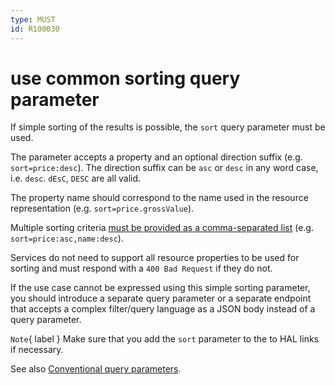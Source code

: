 ```yaml
---
type: MUST
id: R100030
---
```


# use common sorting query parameter

If simple sorting of the results is possible, the `sort` query parameter must be used.

The parameter accepts a property and an optional direction suffix (e.g. `sort=price:desc`).
The direction suffix can be `asc` or `desc` in any word case, i.e. `desc`. `dEsC`, `DESC` are all valid.

The property name should correspond to the name used in the resource representation (e.g. `sort=price.grossValue`).

Multiple sorting criteria [must be provided as a comma-separated list](./1085_must-not-use-the-same-query-parameter-multiple-times.md) (e.g. `sort=price:asc,name:desc`).

Services do not need to support all resource properties to be used for sorting and must respond with a `400 Bad Request` if they do not.

If the use case cannot be expressed using this simple sorting parameter, you should introduce a separate query parameter or a separate endpoint that accepts a complex filter/query language as a JSON body instead of a query parameter.

`Note`{ label } Make sure that you add the `sort` parameter to the to HAL links if necessary.

See also [Conventional query parameters](./1120_must-stick-to-conventional-query-parameters.md).
